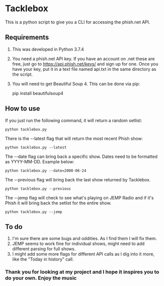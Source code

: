 # Tacklebox

This is a python script to give you a CLI for accessing the phish.net API.

## Requirements

1. This was developed in Python 3.7.4
2. You need a phish.net API key.  If you have an account on .net these are free, just go to <https://api.phish.net/keys/> and sign up for one.  Once you have your key, put it in a text file named api.txt in the same directory as the script.
3. You will need to get Beautiful Soup 4.  This can be done via pip:

    pip install beautifulsoup4

## How to use

If you just run the following command, it will return a random setlist:

    python tacklebox.py
There is the --latest flag that will return the most recent Phish show:

    python tacklebox.py --latest
The --date flag can bring back a specific show.  Dates need to be formatted as YYYY-MM-DD. Example below:

    python tacklebox.py --date=2000-06-24
The --previous flag will bring back the last show returned by Tacklebox.

    python tacklebox.py --previous
The --jemp flag will check to see what's playing on JEMP Radio and if it's Phish it will bring back the setlist for the entire show.

    python tacklebox.py --jemp

## To do

1. I'm sure there are some bugs and oddities.  As I find them I will fix them.
2. JEMP seems to work fine for individual shows, might need to add different parsing for full shows.
3. I might add some more flags for different API calls as I dig into it more, like the "Today in history" call.

### Thank you for looking at my project and I hope it inspires you to do your own.  Enjoy the music
